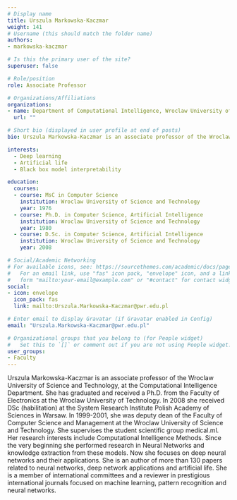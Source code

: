 ```yaml
---
# Display name
title: Urszula Markowska-Kaczmar
weight: 141
# Username (this should match the folder name)
authors:
- markowska-kaczmar

# Is this the primary user of the site?
superuser: false

# Role/position
role: Associate Professor

# Organizations/Affiliations
organizations:
- name: Department of Computational Intelligence, Wroclaw University of Science and Technology
  url: ""

# Short bio (displayed in user profile at end of posts)
bio: Urszula Markowska-Kaczmar is an associate professor of the Wroclaw University of Science and Technology, at the Computational Intelligence Department.

interests:
  - Deep learning
  - Artificial life
  - Black box model interpretability

education:
  courses:
  - course: MsC in Computer Science
    institution: Wroclaw University of Science and Technology
    year: 1976
  - course: Ph.D. in Computer Science, Artificial Intelligence
    institution: Wroclaw University of Science and Technology
    year: 1980
  - course: D.Sc. in Computer Science, Artificial Intelligence
    institution: Wroclaw University of Science and Technology
    year: 2008

# Social/Academic Networking
# For available icons, see: https://sourcethemes.com/academic/docs/page-builder/#icons
#   For an email link, use "fas" icon pack, "envelope" icon, and a link in the
#   form "mailto:your-email@example.com" or "#contact" for contact widget.
social:
- icon: envelope
  icon_pack: fas
  link: mailto:Urszula.Markowska-Kaczmar@pwr.edu.pl

# Enter email to display Gravatar (if Gravatar enabled in Config)
email: "Urszula.Markowska-Kaczmar@pwr.edu.pl"

# Organizational groups that you belong to (for People widget)
#   Set this to `[]` or comment out if you are not using People widget.
user_groups:
- Faculty
---
```

Urszula Markowska-Kaczmar is an associate professor of the Wroclaw University of Science and Technology, at the Computational Intelligence Department. 
She has graduated and received a Ph.D. from the Faculty of Electronics at the Wroclaw University of Technology. In 2008 she received DSc (habilitation) at the System Research Institute Polish Academy of Sciences in Warsaw. 
In 1999-2001, she was deputy dean of the Faculty of Computer Science and Management at the Wroclaw University of Science and Technology. She supervises the student scientific group medical.ml.
Her research interests include Computational Intelligence Methods. Since the very beginning she performed research in Neural Networks and knowledge extraction from these models. Now she focuses on deep neural networks and their applications. She is an author of more than 130 papers related to neural networks, deep network applications and artificial life. She is a member of international committees and a reviewer in prestigious international journals focused on machine learning, pattern recognition and neural networks.
